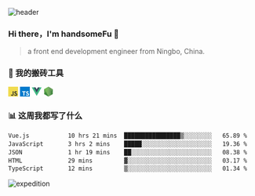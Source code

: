 ![header](https://raw.githubusercontent.com/fzq1998/fzq1998/master/header.png)

### Hi there，I'm handsomeFu 👋

> a front end development engineer from Ningbo, China.

### 🔧 我的搬砖工具
<code><img height="20" src="https://raw.githubusercontent.com/github/explore/80688e429a7d4ef2fca1e82350fe8e3517d3494d/topics/javascript/javascript.png" alt="javascript"></code>
<code><img height="20" src="https://raw.githubusercontent.com/github/explore/80688e429a7d4ef2fca1e82350fe8e3517d3494d/topics/typescript/typescript.png" alt="typescript"></code>
<code><img height="20" src="https://raw.githubusercontent.com/github/explore/80688e429a7d4ef2fca1e82350fe8e3517d3494d/topics/vue/vue.png" alt="vue"></code>
<code><img height="20" src="https://raw.githubusercontent.com/github/explore/80688e429a7d4ef2fca1e82350fe8e3517d3494d/topics/nodejs/nodejs.png" alt="nodejs"></code>



### 📊 这周我都写了什么
<!--START_SECTION:waka-->

```txt
Vue.js           10 hrs 21 mins  ████████████████▒░░░░░░░░   65.89 %
JavaScript       3 hrs 2 mins    █████░░░░░░░░░░░░░░░░░░░░   19.36 %
JSON             1 hr 19 mins    ██░░░░░░░░░░░░░░░░░░░░░░░   08.38 %
HTML             29 mins         ▓░░░░░░░░░░░░░░░░░░░░░░░░   03.17 %
TypeScript       12 mins         ▒░░░░░░░░░░░░░░░░░░░░░░░░   01.34 %
```

<!--END_SECTION:waka-->


![expedition](https://raw.githubusercontent.com/fzq1998/fzq1998/master/expedition.gif)

